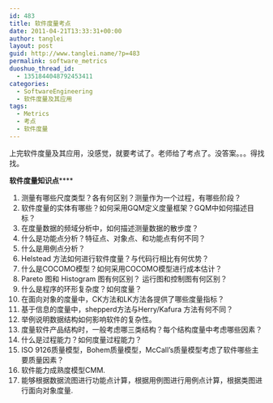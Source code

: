 ```yaml
---
id: 483
title: 软件度量考点
date: 2011-04-21T13:33:31+00:00
author: tanglei
layout: post
guid: http://www.tanglei.name/?p=483
permalink: software_metrics
duoshuo_thread_id:
  - 1351844048792453411
categories:
  - SoftwareEngineering
  - 软件度量及其应用
tags:
  - Metrics
  - 考点
  - 软件度量
---
```

上完软件度量及其应用，没感觉，就要考试了。老师给了考点了。没答案。。。得找找。

**软件度量知识点******

  1. 测量有哪些尺度类型？各有何区别？测量作为一个过程，有哪些阶段？
  2. 软件度量的实体有哪些？如何采用GQM定义度量框架？GQM中如何描述目标？
  3. 在度量数据的频域分析中，如何描述测量数据的散步度？
  4. 什么是功能点分析？特征点、对象点、和功能点有何不同？
  5. 什么是用例点分析？
  6. Helstead 方法如何进行软件度量？与代码行相比有何优势？
  7. 什么是COCOMO模型？如何采用COCOMO模型进行成本估计？
  8. Pareto 图和 Histogram 图有何区别？ 运行图和控制图有何区别？
  9. 什么是程序的环形复杂度？如何度量？
 10. 在面向对象的度量中，CK方法和LK方法各提供了哪些度量指标？
 11. 基于信息的度量中，shepperd方法与Herry/Kafura 方法有何不同？
 12. 举例说明数据结构如何影响软件的复杂性。
 13. 度量软件产品结构时，一般考虑哪三类结构？每个结构度量中考虑哪些因素？
 14. 什么是过程能力？如何度量过程能力？
 15. ISO 9126质量模型，Bohem质量模型，McCall’s质量模型考虑了软件哪些主要质量因素？
 16. 软件能力成熟度模型CMM.
 17. 能够根据数据流图进行功能点计算，根据用例图进行用例点计算，根据类图进行面向对象度量.
